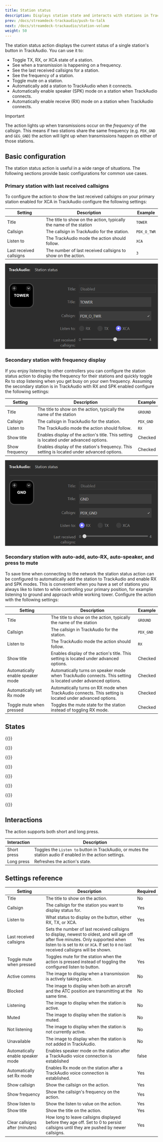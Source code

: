 ```yaml
---
title: Station status
description: Displays station state and interacts with stations in TrackAudio with Stream Deck keys
prev: /docs/streamdeck-trackaudio/push-to-talk
next: /docs/streamdeck-trackaudio/station-volume
weight: 50
---
```


The station status action displays the current status of a single station's button in TrackAudio. You can use it to:

- Toggle TX, RX, or XCA state of a station.
- See when a transmission is happening on a frequency.
- See the last received callsigns for a station.
- See the frequency of a station.
- Toggle mute on a station.
- Automatically add a station to TrackAudio when it connects.
- Automatically enable speaker (SPK) mode on a station when TrackAudio connects.
- Automatically enable receive (RX) mode on a station when TrackAudio connects.

> [!IMPORTANT]
> The action lights up when transmissions occur on the _frequency_ of the callsign. This means if two stations share the same frequency (e.g. `PDX_GND` and `GEG_GND`) the action will light up when transmissions happen on either of those stations.

## Basic configuration

The station status action is useful in a wide range of situations. The following sections provide basic configurations for common use cases.

### Primary station with last received callsigns

To configure the action to show the last received callsigns on your primary station enabled for XCA in TrackAudio configure the following settings:

| Setting                 | Description                                                        | Example     |
| ----------------------- | ------------------------------------------------------------------ | ----------- |
| Title                   | The title to show on the action, typically the name of the station | `TOWER`     |
| Callsign                | The callsign in TrackAudio for the station.                        | `PDX_O_TWR` |
| Listen to               | The TrackAudio mode the action should follow.                      | `XCA`       |
| Last received callsigns | The number of last received callsigns to show on the action.       | `3`         |

![Screenshot of a station status action, with the fields populated as described in the above table.](basic-primary-with-callsigns.png)

### Secondary station with frequency display

If you enjoy listening to other controllers you can configure the station status action to display the frequency for their stations and quickly toggle Rx to stop listening when you get busy on your own frequency. Assuming the secondary station is in TrackAudio with RX and SPK enabled configure the following settings:

| Setting        | Description                                                                                 | Example   |
| -------------- | ------------------------------------------------------------------------------------------- | --------- |
| Title          | The title to show on the action, typically the name of the station                          | `GROUND`  |
| Callsign       | The callsign in TrackAudio for the station.                                                 | `PDX_GND` |
| Listen to      | The TrackAudio mode the action should follow.                                               | `RX`      |
| Show title     | Enables display of the action's title. This setting is located under advanced options.      | Checked   |
| Show frequency | Enables display of the station's frequency. This setting is located under advanced options. | Checked   |

![Screenshot of a station status action, with fields populated as described in the above table.](basic-secondary-frequency.png)

### Secondary station with auto-add, auto-RX, auto-speaker, and press to mute

To save time when connecting to the network the station status action can be configured to automatically add the station to TrackAudio and enable RX and SPK modes. This is convenient when you have a set of stations you always like to listen to while controlling your primary position, for example listening to ground and approach while working tower. Configure the action with the following settings:

| Setting                           | Description                                                                                                   | Example   |
| --------------------------------- | ------------------------------------------------------------------------------------------------------------- | --------- |
| Title                             | The title to show on the action, typically the name of the station                                            | `GROUND`  |
| Callsign                          | The callsign in TrackAudio for the station.                                                                   | `PDX_GND` |
| Listen to                         | The TrackAudio mode the action should follow.                                                                 | `RX`      |
| Show title                        | Enables display of the action's title. This setting is located under advanced options.                        | Checked   |
| Automatically enable speaker mode | Automatically turns on speaker mode when TrackAudio connects. This setting is located under advanced options. | Checked   |
| Automatically set Rx mode         | Automatically turns on RX mode when TrackAudio connects. This setting is located under advanced options.      | Checked   |
| Toggle mute when pressed          | Toggles the mute state for the station instead of toggling RX mode.                                           | Checked   |

## States

{{<action-figures>}}

<!-- activeComms -->

{{<action-figure src="station-status/template.svg.html" state="activeComms" title="KPDX" caption="Active communication">}}

<!-- blocking -->

{{<action-figure src="station-status/template.svg.html" state="blocking" title="KPDX" caption="Blocked transmission">}}

<!-- listening -->

{{<action-figure src="station-status/template.svg.html" state="listening" title="KPDX" caption="Listening">}}

<!-- muted -->

{{<action-figure src="station-status/template.svg.html" state="muted" title="KPDX" caption="Muted">}}

<!-- notListening -->

{{<action-figure src="station-status/template.svg.html" state="notListening" title="KPDX" caption="Not listening">}}

<!-- unavailable -->

{{<action-figure src="station-status/template.svg.html" state="unavailable" title="KPDX" caption="Unavailable">}}

{{</action-figures>}}

## Interactions

The action supports both short and long press.

| Interaction | Description                                                                                                 |
| ----------- | ----------------------------------------------------------------------------------------------------------- |
| Short press | Toggles the `Listen to` button in TrackAudio, or mutes the station audio if enabled in the action settings. |
| Long press  | Refreshes the action's state.                                                                               |

## Settings reference

| Setting                           | Description                                                                                                                                                                                                                  | Required |
| --------------------------------- | ---------------------------------------------------------------------------------------------------------------------------------------------------------------------------------------------------------------------------- | -------- |
| Title                             | The title to show on the action.                                                                                                                                                                                             | No       |
| Callsign                          | The callsign for the station you want to display status for.                                                                                                                                                                 | Yes      |
| Listen to                         | What status to display on the button, either RX, TX, or XCA.                                                                                                                                                                 | Yes      |
| Last received callsigns           | Sets the number of last received callsigns to display, newest to oldest, and will age off after five minutes. Only supported when listen to is set to `RX` or `XCA`. If set to `0` no last received callsigns will be shown. | Yes      |
| Toggle mute when pressed          | Toggles mute for the station when the action is pressed instead of toggling the configured listen to button.                                                                                                                 | Yes      |
| Active comms                      | The image to display when a transmission is actively taking place.                                                                                                                                                           | No       |
| Blocked                           | The image to display when both an aircraft and the ATC position are transmitting at the same time.                                                                                                                           | No       |
| Listening                         | The image to display when the station is active.                                                                                                                                                                             | No       |
| Muted                             | The image to display when the station is muted.                                                                                                                                                                              | No       |
| Not listening                     | The image to display when the station is not currently active.                                                                                                                                                               | No       |
| Unavailable                       | The image to display when the station is not added in TrackAudio.                                                                                                                                                            | No       |
| Automatically enable speaker mode | Enables speaker mode on the station after a TrackAudio voice connection is established                                                                                                                                       | false    |
| Automatically set Rx mode         | Enables Rx mode on the station after a TrackAudio voice connection is established.                                                                                                                                           | Yes      |
| Show callsign                     | Show the callsign on the action.                                                                                                                                                                                             | Yes      |
| Show frequency                    | Show the callsign's frequency on the action.                                                                                                                                                                                 | Yes      |
| Show listen to                    | Show the listen to value on the action.                                                                                                                                                                                      | Yes      |
| Show title                        | Show the title on the action.                                                                                                                                                                                                | Yes      |
| Clear callsigns after (minutes)   | How long to leave callsigns displayed before they age off. Set to 0 to persist callsigns until they are pushed by newer callsigns.                                                                                           | Yes      |
